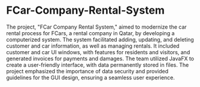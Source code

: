 # FCar-Company-Rental-System
The project, "FCar Company Rental System," aimed to modernize the car rental process for FCars, a rental company in Qatar, by developing a computerized system. The system facilitated adding, updating, and deleting customer and car information, as well as managing rentals. It included customer and car UI windows, with features for residents and visitors, and generated invoices for payments and damages. The team utilized JavaFX to create a user-friendly interface, with data permanently stored in files. The project emphasized the importance of data security and provided guidelines for the GUI design, ensuring a seamless user experience.

